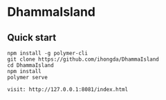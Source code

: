 # DhammaIsland

## Quick start

```
npm install -g polymer-cli
git clone https://github.com/ihongda/DhammaIsland
cd DhammaIsland
npm install
polymer serve

visit: http://127.0.0.1:8081/index.html
```
